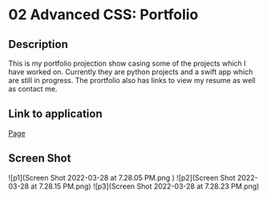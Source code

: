 # 02 Advanced CSS: Portfolio

## Description
This is my portfolio projection show casing some of the projects which I have worked on. Currently they are python projects and a swift app which are still in progress. The prortfolio also has links to view my resume as well as contact me.

## Link to application

[Page](https://jmaun22.github.io/Portfolio-page-highlights/)

## Screen Shot

![p1](Screen Shot 2022-03-28 at 7.28.05 PM.png
)
![p2](Screen Shot 2022-03-28 at 7.28.15 PM.png)
![p3](Screen Shot 2022-03-28 at 7.28.23 PM.png)




